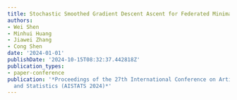 ```yaml
---
title: Stochastic Smoothed Gradient Descent Ascent for Federated Minimax Optimization
authors:
- Wei Shen
- Minhui Huang
- Jiawei Zhang
- Cong Shen
date: '2024-01-01'
publishDate: '2024-10-15T08:32:37.442818Z'
publication_types:
- paper-conference
publication: '*Proceedings of the 27th International Conference on Artificial Intelligence
  and Statistics (AISTATS 2024)*'
---
```

